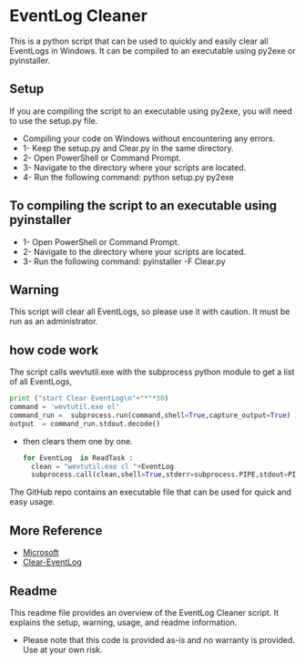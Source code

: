 # EventLog Cleaner

This is a python script that can be used to quickly and easily clear all EventLogs in Windows. It can be compiled to an executable using py2exe or pyinstaller.

## Setup

If you are compiling the script to an executable using py2exe, you will need to use the setup.py file.
*  Compiling your code on Windows without encountering any errors.
  * 1-  Keep the setup.py and Clear.py in the same directory.
  * 2-  Open PowerShell or Command Prompt.
  * 3- Navigate to the directory where your scripts are located.
  * 4-  Run the following command: python setup.py py2exe
  ## To compiling the script to an executable using pyinstaller
  * 1- Open PowerShell or Command Prompt.
  * 2- Navigate to the directory where your scripts are located.
  * 3- Run the following command: pyinstaller -F Clear.py
## Warning

This script will clear all EventLogs, so please use it with caution. It must be run as an administrator.
## how code work
The script calls wevtutil.exe with the subprocess python module to get a list of all EventLogs,
```python
print ("start Clear EventLog\n"+"*"*30)
command = 'wevtutil.exe el'
command_run =  subprocess.run(command,shell=True,capture_output=True)
output  = command_run.stdout.decode()
```
* then clears them one by one.
  ```python
  for EventLog  in ReadTask :
    clean = "wevtutil.exe cl "+EventLog
    subprocess.call(clean,shell=True,stderr=subprocess.PIPE,stdout=PIPE)
  ```
The GitHub repo contains an executable file that can be used for quick and easy usage.
## More Reference 
* [Microsoft](https://learn.microsoft.com/en-us/powershell/module/microsoft.powershell.management/clear-eventlog?view=powershell-5.1)
* [Clear-EventLog](https://github.com/MicrosoftDocs/PowerShell-Docs/blob/main/reference/5.1/Microsoft.PowerShell.Management/Clear-EventLog.md)

## Readme

This readme file provides an overview of the EventLog Cleaner script. It explains the setup, warning, usage, and readme information.
* Please note that this code is provided as-is and no warranty is provided. Use at your own risk.
